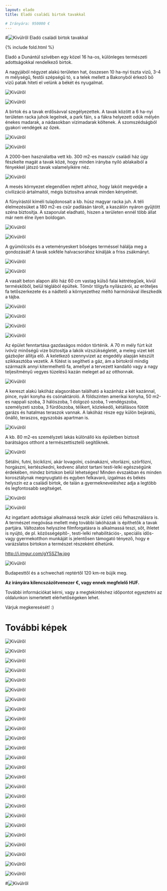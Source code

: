 ```yaml
---
layout: elado
title: Eladó családi birtok tavakkal

# Irányára: 950000 €
---
```


#![Kívülről](http://i.imgur.com/iwsZG17.jpg) Eladó családi birtok tavakkal

{% include fold.html %}

Eladó a Dunántúl szívében egy közel 16 ha-os, különleges természeti adottságokkal rendelkező birtok. 

A nagyjából négyzet alakú területen hat, összesen 10 ha-nyi tiszta vizű, 3-4 m mélységű, festői szépségű tó, s a telek mellett a Bakonyból érkező bő vizű patak hiteti el velünk a békét és nyugalmat. 

![Kívülről](http://i.imgur.com/TeM31Dy.jpg)

![Kívülről](http://i.imgur.com/sryDGCp.jpg)

A birtok és a tavak erdősávval szegélyezettek. A tavak között a 6 ha-nyi területen racka juhok legelnek, a park fáin, s a fákra helyezett odúk mélyén énekes madarak, a nádasokban vízimadarak költenek. A szomszédságból gyakori vendégek az őzek.

![Kívülről](http://i.imgur.com/wM0SiRQ.jpg)

![Kívülről](http://i.imgur.com/3nLPwBi.jpg)

A 2000-ben használatba vett kb. 300 m2-es masszív családi ház úgy fészkelte magát a tavak közé, hogy minden irányba nyíló ablakaiból a fényekkel játszó tavak valamelyikére néz.

![Kívülről](http://i.imgur.com/pmJpxsz.jpg)

A mesés környezet elegendően rejtett ahhoz, hogy lakóit megvédje a civilizáció ártalmaitól, mégis biztosítva annak minden kényelmét.  

A fűnyírástól kíméli tulajdonosait a kb. húsz magyar racka juh. A téli élelmezésüket a 180 m2-es csűr padlásán tárolt, a kaszálón nyáron gyűjtött széna biztosítja. A szaporulat eladható, hiszen a területen ennél több állat már nem élne ilyen boldogan.

![Kívülről](http://i.imgur.com/tFBaYDV.jpg)

![Kívülről](http://i.imgur.com/TU3h4gX.jpg)

A gyümölcsös és a veteményeskert bőséges terméssel hálálja meg a gondozását! A tavak sokféle halvacsorához kínálják a friss zsákmányt.

![Kívülről](http://i.imgur.com/pPZiXeG.jpg)

![Kívülről](http://i.imgur.com/IIl0wpy.jpg)

A vasalt beton alapon álló ház 60 cm vastag külső falai kétrétegűek, kívül terméskőből, belül téglából épültek. Tömör tölgyfa nyílászárói, az erőteljes fa tetőszerkezete és a nádtető a környezethez méltó harmóniával illeszkedik a tájba.

![Kívülről](http://i.imgur.com/42T189z.jpg)

![Kívülről](http://i.imgur.com/BaTcwM0.jpg)

![Kívülről](http://i.imgur.com/l7yHINe.jpg)

![Kívülről](http://i.imgur.com/Jl0Jv8e.jpg)

Az épület fenntartása gazdaságos módon történik. A 70 m mély fúrt kút ivóvíz minőségű vize biztosítja a lakók vízszükségletét, a meleg vizet két gázbojler állítja elő. A keletkező szennyvizet az engedély alapján készült szikkasztóba vezetik. A fűtést is segítheti a gáz, ám a birtokról mindig származik annyi kitermelhető fa, amellyel a tervezett kandalló vagy a nagy teljesítményű vegyes tüzelésű kazán meleget ad az otthonnak.

![Kívülről](http://i.imgur.com/ipImzmf.jpg)

A kereszt alakú lakóház alagsorában található a kazánház a két kazánnal, pince, nyári konyha és csónaktároló. A földszinten amerikai konyha, 50 m2-es nappali szoba, 3 hálószoba, 1 dolgozó szoba, 1 vendégszoba, személyzeti szoba, 3 fürdőszoba, télikert, közlekedő, kétállásos fűtött garázs és hatalmas teraszok vannak. A lakóház része egy külön bejáratú, önálló, teraszos, egyszobás apartman is. 

![Kívülről](http://i.imgur.com/UvqNx4O.jpg)

A kb. 80 m2-es személyzeti lakás különálló kis épületben biztosít barátságos otthont a természettisztelő segítőknek.

![Kívülről](http://i.imgur.com/slWbkaF.jpg)

Sétálni, futni, biciklizni, akár lovagolni, csónakázni, vitorlázni, szörfözni, horgászni, kertészkedni, kedvenc állatot tartani testi-lelki egészségünk érdekében, mindez birtokon belül lehetséges! Minden évszakban és minden korosztálynak megnyugtató és egyben felkavaró, izgalmas és békés helyszín ez a családi birtok, de talán a gyermekneveléshez adja a legtöbb és legfontosabb segítséget. 

![Kívülről](http://i.imgur.com/5Zerf82.jpg)

![Kívülről](http://i.imgur.com/RhooCdw.jpg)

Az ingatlant adottságai alkalmassá teszik akár üzleti célú felhasználásra is. A természet megóvása mellett még további lakóházak is építhetők a tavak partjára. Változatos helyszíne filmforgatásra is alkalmassá teszi, sőt, ihletet is nyújtó, de pl. közösségépítő-, testi-lelki rehabilitációs-, speciális idős- vagy gyermekotthon munkáját is jelentősen támogató tényező, hogy e varázslatos birtokon a természet részeként élhetünk.

http://i.imgur.com/gY5SZ1w.jpg

![Kívülről](http://i.imgur.com/zeFnO79.jpg)

Budapesttől és a schwechati reptértől 120 km-re bújik meg. 

**Az irányára kilencszázötvenezer €, vagy ennek megfelelő HUF.**

További információkat kérni, vagy a megtekintéshez időpontot egyeztetni az oldalunkon ismertetett elérhetőségeken lehet.

Várjuk megkeresését! :)

# További képek

![Kívülről](http://i.imgur.com/CAniLQi.jpg)

![Kívülről](http://i.imgur.com/PP9hW7G.jpg)

![Kívülről](http://i.imgur.com/RHh1L5x.jpg)

![Kívülről](http://i.imgur.com/DIfS6Ma.jpg)

![Kívülről](http://i.imgur.com/qlsJhDo.jpg)

![Kívülről](http://i.imgur.com/NHe7aQk.jpg)

![Kívülről](http://i.imgur.com/ET99vQh.jpg)

![Kívülről](http://i.imgur.com/abvYTQw.jpg)

![Kívülről](http://i.imgur.com/Y74UV5D.jpg)

![Kívülről](http://i.imgur.com/mEJXZUn.jpg)

![Kívülről](http://i.imgur.com/Tw5fRtU.jpg)

![Kívülről](http://i.imgur.com/lQApcH0.jpg)

![Kívülről](http://i.imgur.com/SCf8k6e.jpg)

![Kívülről](http://i.imgur.com/0nrongV.jpg)

![Kívülről](http://i.imgur.com/0YieXek.jpg)

![Kívülről](http://i.imgur.com/rXBlorY.jpg)

![Kívülről](http://i.imgur.com/a8933Ir.jpg)

![Kívülről](http://i.imgur.com/qiU8MTe.jpg)

![Kívülről](http://i.imgur.com/9sKWRit.jpg)

![Kívülről](http://i.imgur.com/rTDtkVj.jpg)

![Kívülről](http://i.imgur.com/hzfLpmK.jpg)

![Kívülről](http://i.imgur.com/UKl84dt.jpg)

![Kívülről](http://i.imgur.com/mKoPELk.jpg)

![Kívülről](http://i.imgur.com/dBJYANi.jpg)

![Kívülről](http://i.imgur.com/kB2UOAX.jpg)

#![Kívülről](http://i.imgur.com/mXXvgto.jpg)
